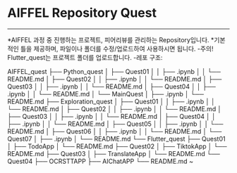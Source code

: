 # **AIFFEL Repository Quest** 
*** 
 *AIFFEL 과정 중 진행하는 프로젝트, 피어리뷰를 관리하는 Repository입니다. 
 *기본적인 틀을 제공하며, 파일이나 폴더를 수정/업로드하여 사용하시면 됩니다. 
  -주의! Flutter_quest는 프로젝트 폴더를 업로드합니다. 
  -레포 구조: 

AIFFEL_quest 
├── Python_quest 
│   ├── Quest01 
│   │   ├── .ipynb 
│   │   └── README.md 
│   ├── Quest02 
│   │   ├── .ipynb 
│   │   └── README.md 
│   ├── Quest03 
│   │   ├── .ipynb 
│   │   └── README.md 
│   ├── Quest04 
│   │   ├── .ipynb 
│   │   └── README.md 
│   └── MainQuest 
│       ├── .ipynb 
│       └── README.md 
├── Exploration_quest 
│   ├── Quest01 
│   │   ├── .ipynb 
│   │   └── README.md 
│   ├── Quest02 
│   │   ├── .ipynb 
│   │   └── README.md 
│   ├── Quest03 
│   │   ├── .ipynb 
│   │   └── README.md 
│   ├── Quest04 
│   │   ├── .ipynb 
│   │   └── README.md 
│   ├── Quest05 
│   │   ├── .ipynb 
│   │   └── README.md 
│   ├── Quest06 
│   │   ├── .ipynb 
│   │   └── README.md 
│   └── Quest07 
│       ├── .ipynb 
│       └── README.md 
└── Flutter_quest 
    ├── Quest01 
    │   ├── TodoApp 
    │   └── README.md 
    ├── Quest02 
    │   ├── TiktokApp 
    │   └── README.md 
    ├── Quest03 
    │   ├── TranslateApp 
    │   └── README.md 
    └── Quest04 
        ├── OCRSTTAPP 
        ├── AIChatAPP 
        └── README.md 
~  
